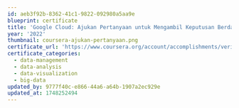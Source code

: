 ```yaml
---
id: aeb3f92b-8362-41c1-9822-092980a5aa9e
blueprint: certificate
title: 'Google Cloud: Ajukan Pertanyaan untuk Mengambil Keputusan Berdasarkan Data'
year: '2022'
thumbnail: coursera-ajukan-pertanyaan.png
certificate_url: 'https://www.coursera.org/account/accomplishments/verify/GLH5UZ983PMM'
certificate_categories:
  - data-management
  - data-analysis
  - data-visualization
  - big-data
updated_by: 9777f40c-e866-44a6-a64b-1907a2ec929e
updated_at: 1748252494
---
```

